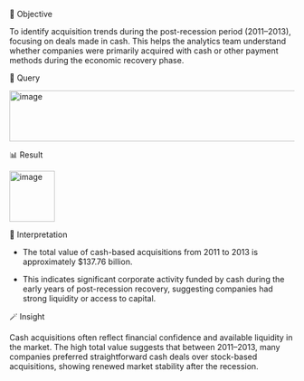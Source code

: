 🎯 Objective

To identify acquisition trends during the post-recession period (2011–2013), focusing on deals made in cash.
This helps the analytics team understand whether companies were primarily acquired with cash or other payment methods during the economic recovery phase.

🧠 Query

<img width="600" height="90" alt="image" src="https://github.com/user-attachments/assets/185448c5-c506-48d9-993a-ac6a6ec4de85" />

📊 Result

<img width="80" height="90" alt="image" src="https://github.com/user-attachments/assets/d09afcbb-052f-41fc-8e2e-35e92c13d242" />

💬 Interpretation

- The total value of cash-based acquisitions from 2011 to 2013 is approximately $137.76 billion.

- This indicates significant corporate activity funded by cash during the early years of post-recession recovery, suggesting companies had strong liquidity or access to capital.

🪄 Insight

Cash acquisitions often reflect financial confidence and available liquidity in the market.
The high total value suggests that between 2011–2013, many companies preferred straightforward cash deals over stock-based acquisitions, showing renewed market stability after the recession.

